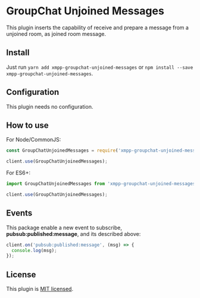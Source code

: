 # GroupChat Unjoined Messages

This plugin inserts the capability of receive and prepare a message from a unjoined room, as joined room message.

## Install

Just run ```yarn add xmpp-groupchat-unjoined-messages``` or ```npm install --save xmpp-groupchat-unjoined-messages```.

## Configuration

This plugin needs no configuration.

## How to use

For Node/CommonJS:

```javascript
const GroupChatUnjoinedMessages = require('xmpp-groupchat-unjoined-messages');

client.use(GroupChatUnjoinedMessages);
``` 

For ES6+:
```javascript
import GroupChatUnjoinedMessages from 'xmpp-groupchat-unjoined-messages';

client.use(GroupChatUnjoinedMessages);
```

## Events
This package enable a new event to subscribe, **pubsub:published:message**, and its described above:
```javascript
client.on('pubsub:published:message', (msg) => {
  console.log(msg);
});
```

## License

This plugin is [MIT licensed](./LICENSE).